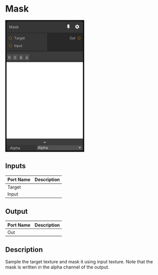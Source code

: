 # Mask
![Mixture.MaskNode](../../images/Mixture.MaskNode.png)
## Inputs
Port Name | Description
--- | ---
Target | 
Input | 

## Output
Port Name | Description
--- | ---
Out | 

## Description
Sample the target texture and mask it using input texture. Note that the mask is written in the alpha channel of the output.


